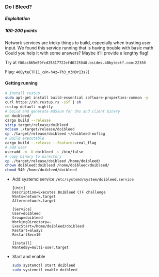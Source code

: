 ### Do I Bleed?

##### Exploitation
##### 100-200 points

Network services are tricky things to build, especially when trusting user input. We found this service running that is having trouble with basic math. Could you help it with some answers? Maybe it'll provide a lengthy flag!

Try at `f80ac865e59fcd25817722efd0225048.bsides.40bytectf.com:22380`

Flag: `40ByteCTF{1_c@n-h4z=Th3_m3M0rI3s?}`

#### Getting running

```sh
# Install rustup
sudo apt-get install build-essential software-properties-common -y
curl https://sh.rustup.rs -sSf | sh
rustup default nightly
# build and generate md5sum for dns and client binary
cd doibleed/
cargo build --release
strip target/release/doibleed
md5sum ./target/release/doibleed
cp ./target/release/doibleed ~/doibleed-noflag
# Build executable
cargo build --release --features=real_flag
# add user
useradd -m -U doibleed -s /bin/false
# copy binary to directory
cp ./target/release/doibleed /home/doibleed/
chown doibleed:doibleed /home/doibleed/doibleed/
chmod 540 /home/doibleed/doibleed
```
* Add systemd service `/etc/systemd/system/doibleed.service`
  ```
  [Unit]
  Description=Executes DoIBleed CTF challenge
  Wants=network.target
  After=network.target

  [Service]
  User=doibleed
  Group=doibleed
  WorkingDirectory=~
  ExecStart=/home/doibleed/doibleed
  Restart=always
  RestartSec=10

  [Install]
  WantedBy=multi-user.target
  ```
* Start and enable
  ```sh
  sudo systemctl start doibleed
  sudo systemctl enable doibleed
  ```